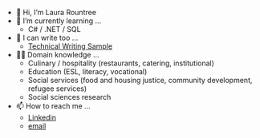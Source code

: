 - 👋 Hi, I’m Laura Rountree
- 🌱 I’m currently learning ...
  - C# / .NET / SQL
- 📝 I can write too ...
  - [Technical Writing Sample](https://docs.google.com/document/d/1C8IOSNuqLh_roVLbmJCk8623DgGnyVA2VVnYX830s1c/edit?usp=sharing)
- 👩‍🎓 Domain knowledge ...
  - Culinary / hospitality (restaurants, catering, institutional)
  - Education (ESL, literacy, vocational)
  - Social services (food and housing justice, community development, refugee services)
  - Social sciences research
- 📫 How to reach me ...
  - [Linkedin](https://www.linkedin.com/in/laurarountree/)
  - [email](mailto:laura.rountree@gmail.com?subject=[GitHub]%20Laura%20Rountree)


<!---
discolarrence/discolarrence is a ✨ special ✨ repository because its `README.md` (this file) appears on your GitHub profile.
You can click the Preview link to take a look at your changes.
--->
